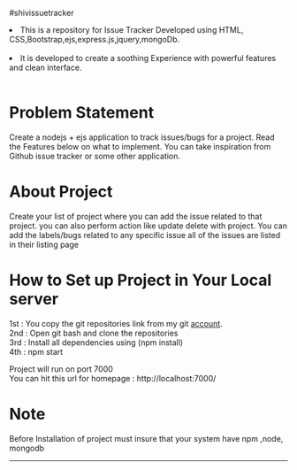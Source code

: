 #shivissuetracker

<li>This is a repository for Issue Tracker Developed using HTML, CSS,Bootstrap,ejs,express.js,jquery,mongoDb.</li>
<br>
<li> It is developed to create a soothing Experience with powerful features and clean interface.</li>
<br>

# Problem Statement

Create a nodejs + ejs  application to track issues/bugs for a project. Read the Features below on what to implement. You can take inspiration from Github issue tracker or some other application.
<br>

# About Project

Create your list of project where you can add the issue related to that project. 
you can also perform action like update delete with project.
You can add the labels/bugs related to any specific issue all of the issues are listed in their listing page


# How to Set up Project in Your Local server
1st : You copy the git repositories link from my git <a href="https://github.com/Shivanik-tech/shivissuetracker">account</a>. <br>
2nd : Open git bash and clone the repositories <br>
3rd : Install all dependencies using (npm install)  <br>
4th : npm start <br>

Project will run on port 7000 <br>
You can hit this url for homepage : http://localhost:7000/ <br>





# Note
Before Installation of project must insure that your system have npm ,node, mongodb

--------------------------------------------------------------------------------------------------------------------------------------------------------